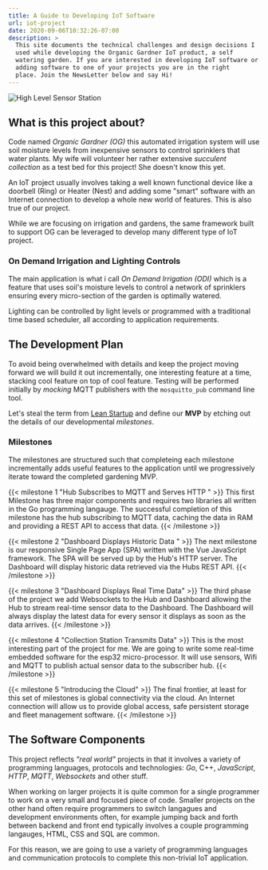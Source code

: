 ```yaml
---
title: A Guide to Developing IoT Software
url: iot-project
date: 2020-09-06T10:32:26-07:00
description: >
  This site documents the technical challenges and design decisions I
  used while developing the Organic Gardner IoT product, a self
  watering garden. If you are interested in developing IoT software or
  adding software to one of your projects you are in the right
  place. Join the NewsLetter below and say Hi!
---
```


![High Level Sensor Station](/img/iot-project-drawing.png)

## What is this project about?

Code named _Organic Gardner (OG)_ this automated irrigation system
will use soil moisture levels from inexpensive sensors to control 
sprinklers that water plants.  My wife will volunteer her rather
extensive _succulent collection_ as a test bed for this project!
She doesn't know this yet. 

An IoT project usually involves taking a well known functional device
like a doorbell (Ring) or Heater (Nest) and adding some "smart"
software with an Internet connection to develop a whole new world of
features. This is also true of our project.

While we are focusing on irrigation and gardens, the same framework
built to support OG can be leveraged to develop many different type of
IoT project. 

### On Demand Irrigation and Lighting Controls

The main application is what i call _On Demand Irrigation (ODI)_ which
is a feature that uses soil's moisture levels to control a network of
sprinklers ensuring every micro-section of the garden is optimally
watered. 

Lighting can be controlled by light levels or programmed with a
traditional time based scheduler, all according to application
requirements. 

## The Development Plan

To avoid being overwhelmed with details and keep the project moving
forward we will build it out incrementally, one interesting feature at
a time, stacking cool feature on top of cool feature. Testing will be
performed initially by _mocking_ MQTT publishers with the
```mosquitto_pub``` command line tool. 

Let's steal the term from [Lean Startup](http://leanstartup.com) and
define our **MVP** by etching out the details of our developmental
_milestones_. 

### Milestones

The milestones are structured such that completeing each milestone
incrementally adds useful features to the application until we
progressively iterate toward the completed gardening MVP. 

{{< milestone 1 "Hub Subscribes to MQTT and Serves HTTP " >}}
This first Milestone has three major components and requires two
libraries all written in the Go programming langauge. The successful
completion of this milestone has the hub subscribing to MQTT data,
caching the data in RAM and providing a REST API to access that data.
{{< /milestone >}}

   
{{< milestone 2 "Dashboard Displays Historic Data " >}} 
The next milestone is our responsive Single Page App (SPA) written
with the Vue JavaScript framework. The SPA will be served up by the
Hub's HTTP server. The Dashboard will display historic data retrieved
via the Hubs REST API.
{{< /milestone >}}

{{< milestone 3 "Dashboard Displays Real Time Data" >}}
The third phase of the project we add Websockets to the Hub and
Dashboard allowing the Hub to stream real-time sensor data to the
Dashboard. The Dashboard will always display the latest data for every
sensor it displays as soon as the data arrives.
{{< /milestone >}}

{{< milestone 4 "Collection Station Transmits Data" >}}
This is the most interesting part of the project for me. We are going
to write some real-time embedded software for the esp32
micro-processor. It will use sensors, Wifi and MQTT to publish
actual sensor data to the subscriber hub.
{{< /milestone >}}

{{< milestone 5  "Introducing the Cloud" >}} 
The final frontier, at least for this set of milestones is global
connectivity via the cloud. An Internet connection will allow us to
provide global access, safe persistent storage and fleet management
software.
{{< /milestone >}}


## The Software Components

This project reflects _"real world"_ projects in that it involves a
variety of programming languages, protocols and technologies: _Go_,
C++, _JavaScript_, _HTTP_, _MQTT_, _Websockets_ and other stuff.

When working on larger projects it is quite common for a single
programmer to work on a very small and focused piece of code. Smaller
projects on the other hand often require programmers to switch
langagues and development environments often, for example jumping back
and forth between backend and front end typically involves a couple
programming langauges, HTML, CSS and SQL are common.

For this reason, we are going to use a variety of programming
languages and communication protocols to complete this non-trivial
IoT application.
